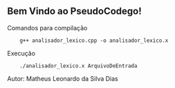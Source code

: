 ## Bem Vindo ao PseudoCodego!

Comandos para compilação
```
    g++ analisador_lexico.cpp -o analisador_lexico.x
```

Execução
```
    ./analisador_lexico.x ArquivoDeEntrada
```

Autor: Matheus Leonardo da Silva Dias